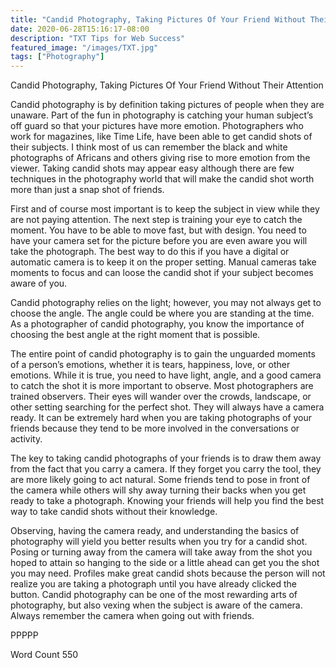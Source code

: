 ```yaml
---
title: "Candid Photography, Taking Pictures Of Your Friend Without Their Attention"
date: 2020-06-28T15:16:17-08:00
description: "TXT Tips for Web Success"
featured_image: "/images/TXT.jpg"
tags: ["Photography"]
---
```


Candid Photography, Taking Pictures Of Your Friend Without Their Attention

Candid photography is by definition taking pictures of people when they are unaware.  Part of the fun in photography is catching your human subject’s off guard so that your pictures have more emotion.  Photographers who work for magazines, like Time Life, have been able to get candid shots of their subjects.  I think most of us can remember the black and white photographs of Africans and others giving rise to more emotion from the viewer.  Taking candid shots may appear easy although there are few techniques in the photography world that will make the candid shot worth more than just a snap shot of friends.

First and of course most important is to keep the subject in view while they are not paying attention.  The next step is training your eye to catch the moment.  You have to be able to move fast, but with design.  You need to have your camera set for the picture before you are even aware you will take the photograph.  The best way to do this if you have a digital or automatic camera is to keep it on the proper setting.  Manual cameras take moments to focus and can loose the candid shot if your subject becomes aware of you.

Candid photography relies on the light; however, you may not always get to choose the angle.  The angle could be where you are standing at the time.  As a photographer of candid photography, you know the importance of choosing the best angle at the right moment that is possible.

The entire point of candid photography is to gain the unguarded moments of a person’s emotions, whether it is tears, happiness, love, or other emotions.  While it is true, you need to have light, angle, and a good camera to catch the shot it is more important to observe.  Most photographers are trained observers.  Their eyes will wander over the crowds, landscape, or other setting searching for the perfect shot.  They will always have a camera ready.  It can be extremely hard when you are taking photographs of your friends because they tend to be more involved in the conversations or activity.

The key to taking candid photographs of your friends is to draw them away from the fact that you carry a camera.  If they forget you carry the tool, they are more likely going to act natural.  Some friends tend to pose in front of the camera while others will shy away turning their backs when you get ready to take a photograph.  Knowing your friends will help you find the best way to take candid shots without their knowledge.  

Observing, having the camera ready, and understanding the basics of photography will yield you better results when you try for a candid shot.  Posing or turning away from the camera will take away from the shot you hoped to attain so hanging to the side or a little ahead can get you the shot you may need.  Profiles make great candid shots because the person will not realize you are taking a photograph until you have already clicked the button.  Candid photography can be one of the most rewarding arts of photography, but also vexing when the subject is aware of the camera. Always remember the camera when going out with friends. 

PPPPP

Word Count 550

